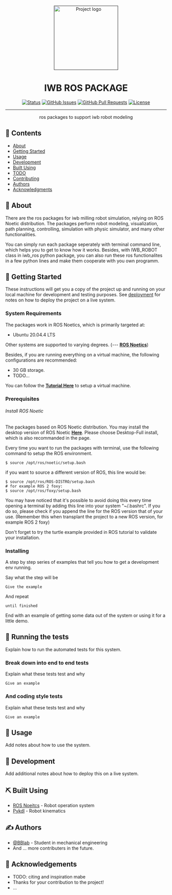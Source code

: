 <p align="center">
  <a href="" rel="noopener">
 <img width=200px height=200px src="https://img.freepik.com/free-vector/robot-arm-concept-illustration_114360-8436.jpg?t=st=1656519056~exp=1656519656~hmac=72a1bfa23b9fb27258f7614a4a378c813cf75a67f002c39cb10ed8537110442c&w=740" alt="Project logo">
 </a>
</p>

<h1 align="center">IWB ROS PACKAGE</h1>

<div align="center">

[![Status](https://img.shields.io/badge/status-active-success.svg)]()
[![GitHub Issues](https://img.shields.io/github/issues/kylelobo/The-Documentation-Compendium.svg)](https://gitlab.lrz.de/00000000014A6C01/sa_bblab/-/issues)
[![GitHub Pull Requests](https://img.shields.io/github/issues-pr/kylelobo/The-Documentation-Compendium.svg)](https://github.com/kylelobo/The-Documentation-Compendium/pulls)
[![License](https://img.shields.io/badge/license-MIT-blue.svg)](/LICENSE)

</div>

---

<p align="center"> ros packages to support iwb robot modeling
    <br> 
</p>

## 📝 Contents

- [About](#about)
- [Getting Started](#getting_started)
- [Usage](#usage)
- [Development](#development)
- [Built Using](#built_using)
- [TODO](../TODO.md)
- [Contributing](../CONTRIBUTING.md)
- [Authors](#authors)
- [Acknowledgments](#acknowledgement)

## 🧐 About <a name = "about"></a>

There are the ros packages for iwb milling robot simulation, relying on ROS Noetic distribution. The packages perform robot modeling, visualization, path planning, controlling, simulation with physic simulator, and many other functionalities.

You can simply run each package seperately with terminal command line, which helps you to get to know how it works. Besides, with IWB_ROBOT class in iwb_ros python package, you can also run these ros functionalites in a few python lines and make them cooperate with you own programm.

## 🏁 Getting Started <a name = "getting_started"></a>

These instructions will get you a copy of the project up and running on your local machine for development and testing purposes. See [deployment](#deployment) for notes on how to deploy the project on a live system.

### System Requirements
The packages work in ROS Noetics, which is primarily targeted at:

- Ubuntu 20.04.4 LTS 

Other systems are supported to varying degrees. (--- [**ROS Noetics**](http://wiki.ros.org/noetic))

Besides, if you are running everything on a virtual machine, the following configurations are recommended:

- 30 GB storage.
- TODO...

You can follow the [**Tutorial Here**](https://ubuntu.tutorials24x7.com/blog/how-to-install-ubuntu-20-04-lts-on-windows-using-vmware-workstation-player) to setup a virtual machine.

### Prerequisites
###### Install ROS Noetic
The packages based on ROS Noetic distribution. You may install the desktop version of ROS Noetic [**Here**](http://wiki.ros.org/noetic/Installation/Ubuntu). Please choose Desktop-Full install, which is also recommanded in the page.


Every time you want to run the packages with terminal, use the following command to setup the ROS environment.

```console
$ source /opt/ros/noetic/setup.bash
```

if you want to source a different version of ROS, this line would be:

```console
$ source /opt/ros/ROS-DISTRO/setup.bash
# for example ROS 2 foxy:
$ source /opt/ros/foxy/setup.bash
```

You may have noticed that it's possible to avoid doing this every time opening a terminal by adding this line into your system "~/.bashrc". If you do so, please check if you append the line for the ROS version that of your use. (Remember this when transplant the project to a new ROS version, for example ROS 2 foxy)

Don't forget to try the turtle example provided in ROS tutorial to validate your installation.


### Installing

A step by step series of examples that tell you how to get a development env running.

Say what the step will be

```
Give the example
```

And repeat

```
until finished
```

End with an example of getting some data out of the system or using it for a little demo.

## 🔧 Running the tests <a name = "tests"></a>

Explain how to run the automated tests for this system.

### Break down into end to end tests

Explain what these tests test and why

```
Give an example
```

### And coding style tests

Explain what these tests test and why

```
Give an example
```

## 🎈 Usage <a name="usage"></a>

Add notes about how to use the system.

## 🚀 Development <a name = "development"></a>

Add additional notes about how to deploy this on a live system.

## ⛏️ Built Using <a name = "built_using"></a>

- [ROS Noeitcs](https://www.mongodb.com/) - Robot operation system
- [Pykdl](https://expressjs.com/) - Robot kinematics

## ✍️ Authors <a name = "authors"></a>

- [@BBlab](https://github.com/kylelobo) - Student in mechanical engineering
- And ... more contributers in the future.
<!-- See also the list of [contributors](https://github.com/kylelobo/The-Documentation-Compendium/contributors) who participated in this project. -->

## 🎉 Acknowledgements <a name = "acknowledgement"></a>

- TODO: citing and inspiration mabe
- Thanks for your contribution to the project!
- ...
